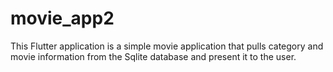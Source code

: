 # movie_app2
This Flutter application is a simple movie application that pulls category and movie information from the Sqlite database and present it to the user.
